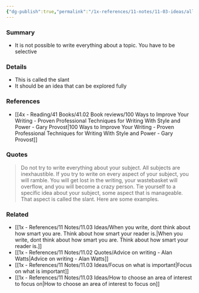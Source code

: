 ```yaml
---
{"dg-publish":true,"permalink":"/1x-references/11-notes/11-03-ideas/all-subjects-are-inexhaustible-focus-on-one-aspect-in-your-writing/","title":"All subjects are inexhaustible. Focus on one aspect in your writing","created":"2024-09-29T08:28:48.874+03:00","updated":"2024-09-29T10:45:30.518+03:00"}
---
```



### Summary
- It is not possible to write everything about a topic. You have to be selective

### Details
- This is called the slant
- It should be an idea that can be explored fully 

### References
- [[4x - Reading/41 Books/41.02 Book reviews/100 Ways to Improve Your Writing - Proven Professional Techniques for Writing With Style and Power - Gary Provost\|100 Ways to Improve Your Writing - Proven Professional Techniques for Writing With Style and Power - Gary Provost]]

### Quotes
> Do not try to write everything about your subject. All subjects are inexhaustible. If you try to write on every aspect of your subject, you will ramble. You will get lost in the writing, your wastebasket will overflow, and you will become a crazy person. Tie yourself to a specific idea about your subject, some aspect that is manageable. That aspect is called the slant. Here are some examples.


### Related
- [[1x - References/11 Notes/11.03 Ideas/When you write, dont think about how smart you are. Think about how smart your reader is.\|When you write, dont think about how smart you are. Think about how smart your reader is.]]
- [[1x - References/11 Notes/11.02 Quotes/Advice on writing - Alan Watts\|Advice on writing - Alan Watts]]
- [[1x - References/11 Notes/11.03 Ideas/Focus on what is important\|Focus on what is important]]
- [[1x - References/11 Notes/11.03 Ideas/How to choose an area of interest to focus on\|How to choose an area of interest to focus on]]
